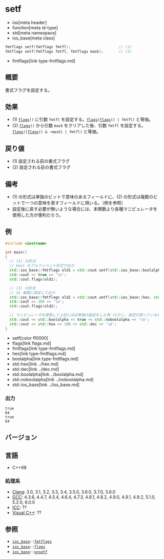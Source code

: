 # setf
* ios[meta header]
* function[meta id-type]
* std[meta namespace]
* ios_base[meta class]

```cpp
fmtflags setf(fmtflags fmtfl);                      // (1)
fmtflags setf(fmtflags fmtfl, fmtflags mask);       // (2)
```
* fmtflags[link type-fmtflags.md]

## 概要
書式フラグを設定する。


## 効果
- (1) [`flags`](flags.md)`()` に引数 `fmtfl` を設定する。[`flags`](flags.md)`(`[`flags`](flags.md)`() | fmtfl)` と等価。
- (2) [`flags`](flags.md)`()` から引数 `mask` をクリアした後、引数 `fmtfl` を設定する。[`flags`](flags.md)`((`[`flags`](flags.md)`() & ~mask) | fmtfl)` と等価。


## 戻り値
- (1) 設定される前の書式フラグ
- (2) 設定される前の書式フラグ


## 備考
- (1) の形式は単独のビットで意味のあるフィールドに、(2) の形式は複数のビットで一つの意味を表すフィールドに用いる。（例を参照）
- 設定後に戻す必要が無いような場合には、本関数より各種マニピュレータを使用した方が便利だろう。


## 例
```cpp example
#include <iostream>

int main()
{
  // (1) の形式
  // bool をアルファベット形式で出力
  std::ios_base::fmtflags old1 = std::cout.setf(std::ios_base::boolalpha);
  std::cout << true << '\n';
  std::cout.flags(old1);

  // (2) の形式
  // 16 進数に設定して出力
  std::ios_base::fmtflags old2 = std::cout.setf(std::ios_base::hex, std::ios_base::basefield);
  std::cout << 100 << '\n';
  std::cout.flags(old2);

  // マニピュレータを使用して上記とほぼ等価の設定をした例（ただし、設定が戻っているわけでは無い）
  std::cout << std::boolalpha << true << std::noboolalpha << '\n';
  std::cout << std::hex << 100 << std::dec << '\n';
}
```
* setf[color ff0000]
* flags[link flags.md]
* fmtflags[link type-fmtflags.md]
* hex[link type-fmtflags.md]
* boolalpha[link type-fmtflags.md]
* std::hex[link ../hex.md]
* std::dec[link ../dec.md]
* std::boolalpha[link ../boolalpha.md]
* std::noboolalpha[link ../noboolalpha.md]
* std::ios_base[link ../ios_base.md]

### 出力
```
true
64
true
64
```


## バージョン
## 言語
- C++98

### 処理系
- [Clang](/implementation.md#clang): 3.0, 3.1, 3.2, 3.3, 3.4, 3.5.0, 3.6.0, 3.7.0, 3.8.0
- [GCC](/implementation.md#gcc): 4.3.6, 4.4.7, 4.5.4, 4.6.4, 4.7.3, 4.8.1, 4.8.2, 4.9.0, 4.9.1, 4.9.2, 5.1.0, 5.2.0, 6.0.0
- [ICC](/implementation.md#icc): ??
- [Visual C++](/implementation.md#visual_cpp): ??


## 参照
- [`ios_base`](../ios_base.md)`::`[`fmtflags`](type-fmtflags.md)
- [`ios_base`](../ios_base.md)`::`[`flags`](flags.md)
- [`ios_base`](../ios_base.md)`::`[`unsetf`](unsetf.md)
